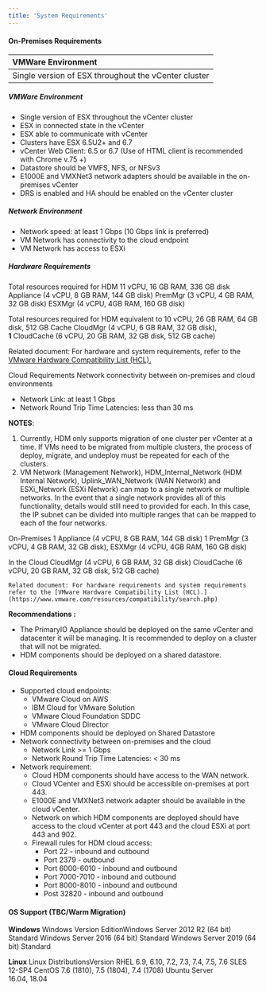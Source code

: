 ```yaml
---
title: 'System Requirements'
---
```


#### On-Premises Requirements
| VMWare Environment |
|:-|
| Single version of ESX throughout the vCenter cluster |

##### VMWare Environment
* Single version of ESX throughout the vCenter cluster
* ESX in connected state in the vCenter
* ESX able to communicate with vCenter
* Clusters have ESX 6.5U2+ and 6.7 
* vCenter Web Client: 6.5 or 6.7 (Use of HTML client is recommended with Chrome v.75 +)
* Datastore should be VMFS, NFS, or NFSv3
* E1000E and VMXNet3 network adapters should be available in the on-premises vCenter
* DRS is enabled and HA should be enabled on the vCenter cluster 

##### Network Environment
* Network speed: at least 1 Gbps (10 Gbps link is preferred)
* VM Network has connectivity to the cloud endpoint 
* VM Network has access to ESXi

##### Hardware Requirements
Total resources required for HDM
11 vCPU, 16 GB RAM, 336 GB disk
Appliance (4 vCPU, 8 GB RAM, 144 GB disk)
PremMgr (3 vCPU, 4 GB RAM, 32 GB disk)
ESXMgr (4 vCPU, 4GB RAM, 160 GB disk)

Total resources required for HDM equivalent to
10 vCPU, 26 GB RAM, 64 GB disk, 512 GB Cache
CloudMgr (4 vCPU, 6 GB RAM, 32 GB disk), \
<strong>1</strong> CloudCache (6 vCPU, 20 GB RAM, 32 GB disk, 512 GB cache)

Related document: For hardware and system requirements, refer to the [VMware Hardware Compatibility List (HCL).](https://www.vmware.com/resources/compatibility/search.php)

Cloud Requirements
Network connectivity between on-premises and cloud environments
*   Network Link: at least 1 Gbps
*   Network Round Trip Time Latencies: less than 30 ms

 **NOTES**:

1. Currently, HDM only supports migration of one cluster per vCenter at a time. If VMs need to be migrated from multiple clusters, the process of deploy, migrate, and undeploy must be repeated for each of the clusters.
2. VM Network (Management Network), HDM_Internal_Network (HDM Internal Network), Uplink_WAN_Network (WAN Network) and ESXi_Network (ESXi Network) can map to a single network or multiple networks. In the event that a single network provides all of this functionality, details would still need to provided for each. In this case, the IP subnet can be divided into multiple ranges that can be mapped to each of the four networks.

On-Premises
1 Appliance (4 vCPU, 8 GB RAM, 144 GB disk)
1 PremMgr (3 vCPU, 4 GB RAM, 32 GB disk),
ESXMgr (4 vCPU, 4GB RAM, 160 GB disk)

   <td>In the Cloud
CloudMgr (4 vCPU, 6 GB RAM, 32 GB disk)
CloudCache (6 vCPU, 20 GB RAM, 32 GB disk, 512 GB cache)


    Related document: For hardware requirements and system requirements refer to the [VMware Hardware Compatibility List (HCL).](https://www.vmware.com/resources/compatibility/search.php)

**Recommendations :**

*   The PrimaryIO Appliance should be deployed on the same vCenter and datacenter it will be managing. It is recommended to deploy on a cluster that will not be migrated.
*   HDM components should be deployed on a shared datastore.


#### Cloud Requirements

*   Supported cloud endpoints:
    *   VMware Cloud on AWS
    *   IBM Cloud for VMware Solution
    *   VMware Cloud Foundation SDDC
    *   VMware Cloud Director
*   HDM components should be deployed on Shared Datastore
*   Network connectivity between on-premises and the cloud
    *   Network Link >= 1 Gbps
    *   Network Round Trip Time Latencies: &lt; 30 ms
*   Network requirement:
    *   Cloud HDM components should have access to the WAN network.
    *   Cloud VCenter and ESXi should be accessible on-premises at port 443.
    *   E1000E and VMXNet3 network adapter should be available in  the cloud vCenter.
    *   Network on which HDM components are deployed should have access to the cloud vCenter at port 443 and the cloud ESXi at port 443 and 902.
    *   Firewall rules for HDM cloud access:
        *   Port 22 - inbound and outbound
        *   Port 2379 - outbound 
        *   Port 6000-6010 - inbound and outbound
        *   Port 7000-7010 - inbound and outbound
        *   Port 8000-8010 - inbound and outbound
        *   Post 32820 - inbound and outbound


#### OS Support (TBC/Warm Migration)

**Windows**
Windows Version
EditionWindows Server 2012 R2 (64 bit)
Standard
Windows Server 2016 (64 bit)
Standard
Windows Server 2019 (64 bit)
Standard

**Linux**
Linux DistributionsVersion
RHEL
6.9, 6.10, 7.2, 7.3, 7.4, 7.5, 7.6
SLES
12-SP4
CentOS
7.6 (1810), 7.5 (1804), 7.4 (1708)
Ubuntu Server	
16.04, 18.04

